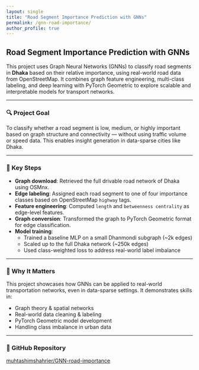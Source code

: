 ```yaml
---
layout: single
title: "Road Segment Importance Prediction with GNNs"
permalink: /gnn-road-importance/
author_profile: true
---
```


## Road Segment Importance Prediction with GNNs

This project uses Graph Neural Networks (GNNs) to classify road segments in **Dhaka** based on their relative importance, using real-world road data from OpenStreetMap. It combines graph feature engineering, multi-class labeling, and deep learning with PyTorch Geometric to explore scalable and interpretable models for transport networks.

---

### 🔍 Project Goal

To classify whether a road segment is low, medium, or highly important based on graph structure and connectivity — without using traffic volume or speed data. This enables insight generation in data-sparse cities like Dhaka.

---

### 🧩 Key Steps

- **Graph download**: Retrieved the full drivable road network of Dhaka using OSMnx.
- **Edge labeling**: Assigned each road segment to one of four importance classes based on OpenStreetMap `highway` tags.
- **Feature engineering**: Computed `length` and `betweenness centrality` as edge-level features.
- **Graph conversion**: Transformed the graph to PyTorch Geometric format for edge classification.
- **Model training**:
  - Trained a baseline MLP on a small Dhanmondi subgraph (~2k edges)
  - Scaled up to the full Dhaka network (~250k edges)
  - Used class-weighted loss to address real-world label imbalance

---

### 🧠 Why It Matters

This project showcases how GNNs can be applied to real-world transportation networks, even in data-sparse settings. It demonstrates skills in:
- Graph theory & spatial networks
- Real-world data cleaning & labeling
- PyTorch Geometric model development
- Handling class imbalance in urban data

---

### 🔗 GitHub Repository

[muhtashimshahrier/GNN-road-importance](https://github.com/muhtashimshahrier/GNN-road-importance-)
